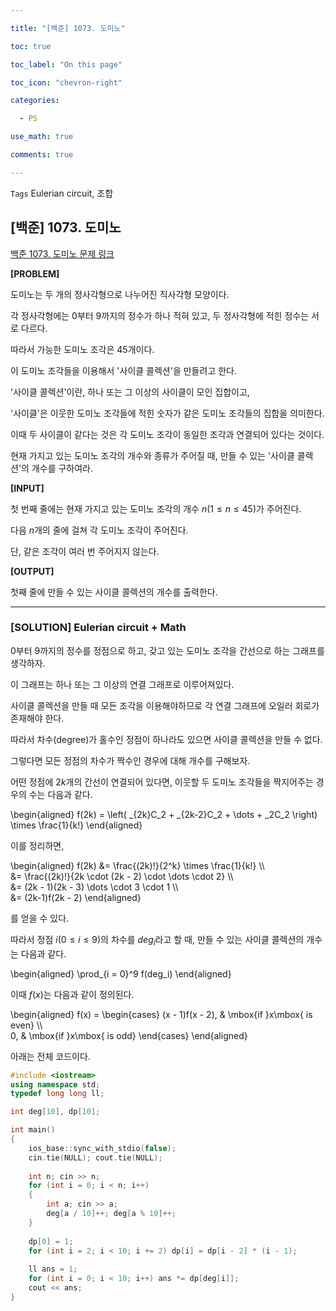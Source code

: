 ```yaml
---

title: "[백준] 1073. 도미노"

toc: true

toc_label: "On this page"

toc_icon: "chevron-right"

categories:

  - PS

use_math: true

comments: true

---
```


`Tags` Eulerian circuit, 조합

## [백준] 1073. 도미노

[백준 1073. 도미노 문제 링크](https://www.acmicpc.net/problem/1073)

**[PROBLEM]**

도미노는 두 개의 정사각형으로 나누어진 직사각형 모양이다.

각 정사각형에는 $0$부터 $9$까지의 정수가 하나 적혀 있고, 두 정사각형에 적힌 정수는 서로 다르다.

따라서 가능한 도미노 조각은 $45$개이다.

이 도미노 조각들을 이용해서 '사이클 콜렉션'을 만들려고 한다.

'사이클 콜렉션'이란, 하나 또는 그 이상의 사이클이 모인 집합이고,

'사이클'은 이웃한 도미노 조각들에 적힌 숫자가 같은 도미노 조각들의 집합을 의미한다.

이때 두 사이클이 같다는 것은 각 도미노 조각이 동일한 조각과 연결되어 있다는 것이다.

현재 가지고 있는 도미노 조각의 개수와 종류가 주어질 때, 만들 수 있는 '사이클 콜렉션'의 개수를 구하여라.

**[INPUT]**

첫 번째 줄에는 현재 가지고 있는 도미노 조각의 개수 $n$($1 \leq n \leq 45$)가 주어진다.

다음 $n$개의 줄에 걸쳐 각 도미노 조각이 주어진다.

단, 같은 조각이 여러 번 주어지지 않는다.

**[OUTPUT]**

첫째 줄에 만들 수 있는 사이클 콜렉션의 개수를 출력한다.

---

### [SOLUTION] Eulerian circuit + Math

$0$부터 $9$까지의 정수를 정점으로 하고, 갖고 있는 도미노 조각을 간선으로 하는 그래프를 생각하자.

이 그래프는 하나 또는 그 이상의 연결 그래프로 이루어져있다.

사이클 콜렉션을 만들 때 모든 조각을 이용해야하므로 각 연결 그래프에 오일러 회로가 존재해야 한다.

따라서 차수(degree)가 홀수인 정점이 하나라도 있으면 사이클 콜렉션을 만들 수 없다.

그렇다면 모든 정점의 차수가 짝수인 경우에 대해 개수를 구해보자.

어떤 정점에 $2k$개의 간선이 연결되어 있다면, 이웃할 두 도미노 조각들을 짝지어주는 경우의 수는 다음과 같다.

\begin{aligned}
f(2k) = \left( \_{2k}C_2 + \_{2k-2}C_2 + \dots + \_2C_2 \right) \times \frac{1}{k!}
\end{aligned}

이를 정리하면,

\begin{aligned}
f(2k) &= \frac{(2k)!}{2^k} \times \frac{1}{k!} \\\\  
&= \frac{(2k)!}{2k \cdot (2k - 2) \cdot \dots \cdot 2} \\\\  
&= (2k - 1)(2k - 3) \dots \cdot 3 \cdot 1 \\\\  
&= (2k-1)f(2k - 2)
\end{aligned}

를 얻을 수 있다.

따라서 정점 $i$($0 \leq i \leq 9$)의 차수를 $deg_i$라고 할 때, 만들 수 있는 사이클 콜렉션의 개수는 다음과 같다.

\begin{aligned}
\prod_{i = 0}^9 f(deg_i)
\end{aligned}

이때 $f(x)$는 다음과 같이 정의된다.

\begin{aligned}
f(x) = 
\begin{cases}
(x - 1)f(x - 2), & \mbox{if }x\mbox{ is even} \\\\  
0, & \mbox{if }x\mbox{ is odd}
\end{cases}
\end{aligned}

아래는 전체 코드이다.

```cpp
#include <iostream>
using namespace std;
typedef long long ll;

int deg[10], dp[10];

int main()
{
    ios_base::sync_with_stdio(false);
    cin.tie(NULL); cout.tie(NULL);
    
    int n; cin >> n;
    for (int i = 0; i < n; i++)
    {
        int a; cin >> a;
        deg[a / 10]++; deg[a % 10]++;
    }
    
    dp[0] = 1;
    for (int i = 2; i < 10; i += 2) dp[i] = dp[i - 2] * (i - 1);
    
    ll ans = 1;
    for (int i = 0; i < 10; i++) ans *= dp[deg[i]];
    cout << ans;
}
```
